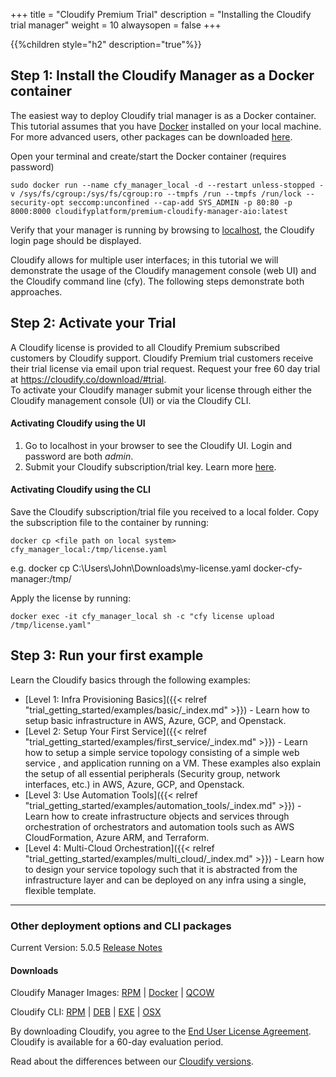 +++
title = "Cloudify Premium Trial"
description = "Installing the Cloudify trial manager"
weight = 10
alwaysopen = false
+++

{{%children style="h2" description="true"%}}

## Step 1: Install the Cloudify Manager as a Docker container

The easiest way to deploy Cloudify trial manager is as a Docker container. This tutorial assumes that you have [Docker](https://docs.docker.com/install) installed on your local machine.
For more advanced users, other packages can be downloaded [here](https://cloudify.co/getting-started-enterprise).

Open your terminal and create/start the Docker container (requires password)
```
sudo docker run --name cfy_manager_local -d --restart unless-stopped -v /sys/fs/cgroup:/sys/fs/cgroup:ro --tmpfs /run --tmpfs /run/lock --security-opt seccomp:unconfined --cap-add SYS_ADMIN -p 80:80 -p 8000:8000 cloudifyplatform/premium-cloudify-manager-aio:latest
```

Verify that your manager is running by browsing to [localhost](http://localhost), the Cloudify login page should be displayed.

Cloudify allows for multiple user interfaces; in this tutorial we will demonstrate the usage of the Cloudify management console (web UI) and the Cloudify command line (cfy). The following steps demonstrate both approaches.  

## Step 2: Activate your Trial

A Cloudify license is provided to all Cloudify Premium subscribed customers by Cloudify support. Cloudify Premium trial customers receive their trial license via email upon trial request. Request your free 60 day trial at https://cloudify.co/download/#trial.  
To activate your Cloudify manager submit your license through either the Cloudify management console (UI) or via the Cloudify CLI.

#### Activating Cloudify using the UI

1. Go to localhost in your browser to see the Cloudify UI. Login and password are both _admin_.
1. Submit your Cloudify subscription/trial key. Learn more [here](https://docs.cloudify.co/latest/install_maintain/installation/manager-license/#product-activation).

#### Activating Cloudify using the CLI

Save the Cloudify subscription/trial file you received to a local folder.
Copy the subscription file to the container by running:

```
docker cp <file path on local system> cfy_manager_local:/tmp/license.yaml
```

e.g. docker cp C:\Users\John\Downloads\my-license.yaml docker-cfy-manager:/tmp/

Apply the license by running:

```
docker exec -it cfy_manager_local sh -c "cfy license upload /tmp/license.yaml"
```

## Step 3: Run your first example

Learn the Cloudify basics through the following examples:

* [Level 1: Infra Provisioning Basics]({{< relref "trial_getting_started/examples/basic/_index.md" >}}) - Learn how to setup basic infrastructure in AWS, Azure, GCP, and Openstack.
* [Level 2: Setup Your First Service]({{< relref "trial_getting_started/examples/first_service/_index.md" >}}) - Learn how to setup a simple service topology consisting of a simple web service , and application running on a VM. These examples also explain the setup of all essential peripherals (Security group, network interfaces, etc.) in AWS, Azure, GCP, and Openstack.
* [Level 3: Use Automation Tools]({{< relref "trial_getting_started/examples/automation_tools/_index.md" >}}) - Learn how to create infrastructure objects and services through orchestration of orchestrators and automation tools such as AWS CloudFormation, Azure ARM, and Terraform.
* [Level 4: Multi-Cloud Orchestration]({{< relref "trial_getting_started/examples/multi_cloud/_index.md" >}}) - Learn how to design your service topology such that it is abstracted from the infrastructure layer and can be deployed on any infra using a single, flexible template.










___

### Other deployment options and CLI packages

Current Version: 5.0.5         [Release Notes](https://cloudify.co/cloudify-5-0-5-release-notes/)

#### Downloads

Cloudify Manager Images:  [RPM](http://repository.cloudifysource.org/cloudify/5.0.5/ga-release/cloudify-manager-install-5.0.5-ga.x86_64.rpm)	|	[Docker](http://repository.cloudifysource.org/cloudify/5.0.5/ga-release/cloudify-docker-manager-5.0.5.tar)	|	[QCOW](http://repository.cloudifysource.org/cloudify/5.0.5/ga-release/cloudify-manager-5.0.5ga.qcow2)

Cloudify CLI: [RPM](http://repository.cloudifysource.org/cloudify/5.0.5/ga-release/cloudify-cli-5.0.5.1~ga.el6.x86_64.rpm)	|	[DEB](http://repository.cloudifysource.org/cloudify/5.0.5/ga-release/cloudify-cli_5.0.5.1~ga_amd64.deb)	|	[EXE](http://repository.cloudifysource.org/cloudify/5.0.5/ga-release/cloudify-cli-5.0.5.1ga.exe)	|	[OSX](hhttp://repository.cloudifysource.org/cloudify/5.0.5/ga-release/cloudify-cli-5.0.5-ga.pkg)


By downloading Cloudify, you agree to the [End User License Agreement](https://cloudify.co/license). Cloudify is available for a 60-day evaluation period.

Read about the differences between our [Cloudify versions](https://cloudify.co/product/community-enterprise-editions).
